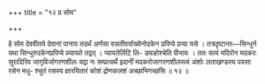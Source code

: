 +++
title = "१२ प्र सोम"

+++

हे सोम देववीतये देवानां पानाय तदर्थं अर्णसा वसतीवर्याख्येनोदकेन प्रपिप्ये प्रप्या यसे । तत्रदृष्टान्तः—सिन्धुर्न यथा सिन्धुरुदकेनप्रपिप्ये प्र्प्यायते तद्वत् । प्यायतेर्लिटि लि- ड्यङोश्चेति पीभावः । ततः सत्वं मदिरोन मदकरः सुरादिरिव जागृविर्जागरणशीलः यद्वा नः सम्प्रत्यर्थे इदानीं मदकरोजागरणशीलस्त्वं अंशोः लताखण्डस्य पयसा रसेन मधु- श्चुतं रसस्य क्षारयितारं कोशं द्रोणकलशं अच्छाभिगच्छसि ॥ १२ ॥